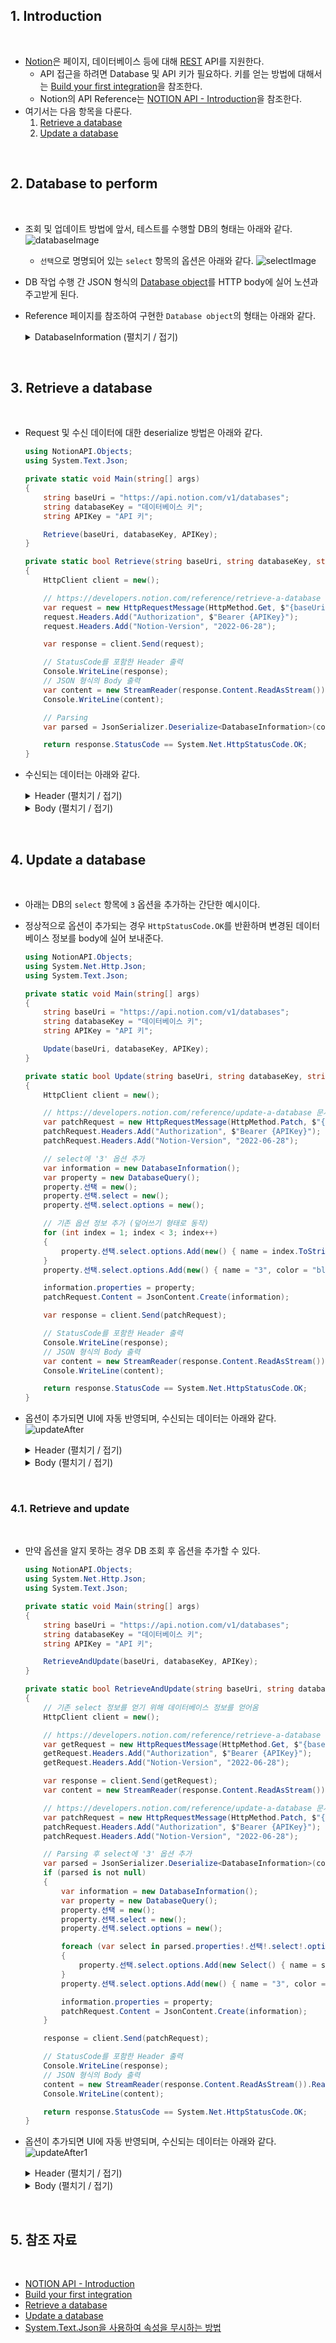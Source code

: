 ﻿## 1. Introduction

<br>

- [Notion](https://www.notion.so)은 페이지, 데이터베이스 등에 대해 [REST](https://ko.wikipedia.org/wiki/REST) API를 지원한다.
	- API 접근을 하려면 Database 및 API 키가 필요하다.
		키를 얻는 방법에 대해서는 [Build your first integration](https://developers.notion.com/docs/create-a-notion-integration)을 참조한다.
	- Notion의 API Reference는 [NOTION API - Introduction](https://developers.notion.com/reference/intro)을 참조한다.
- 여기서는 다음 항목을 다룬다.
	1. [Retrieve a database](https://developers.notion.com/reference/retrieve-a-database)
	2. [Update a database](https://developers.notion.com/reference/update-a-database)

<br>

## 2. Database to perform

<br>

- 조회 및 업데이트 방법에 앞서, 테스트를 수행할 DB의 형태는 아래와 같다.
	![databaseImage](./Database.PNG)
	- `선택`으로 명명되어 있는 `select` 항목의 옵션은 아래와 같다.
		![selectImage](./select.PNG)
- DB 작업 수행 간 JSON 형식의 [Database object](https://developers.notion.com/reference/database)를 HTTP body에 실어 노션과 주고받게 된다.
- Reference 페이지를 참조하여 구현한 `Database object`의 형태는 아래와 같다.
	<details>
	<summary>DatabaseInformation (펼치기 / 접기)</summary>
	
	```cs
	using System.Text.Json.Serialization;

	namespace NotionAPI.Objects;

	// https://developers.notion.com/reference/database 에 따라 작성
	public class DatabaseInformation
	{
	    [JsonIgnore(Condition = JsonIgnoreCondition.WhenWritingNull)]
	    public string? @object { get; set; }

	    [JsonIgnore(Condition = JsonIgnoreCondition.WhenWritingNull)]
	    public string? id { get; set; }

	    [JsonIgnore(Condition = JsonIgnoreCondition.WhenWritingDefault)]
	    public DateTime created_time { get; set; }

	    [JsonIgnore(Condition = JsonIgnoreCondition.WhenWritingNull)]
	    public User? created_by { get; set; }

	    [JsonIgnore(Condition = JsonIgnoreCondition.WhenWritingDefault)]
	    public DateTime last_edited_time { get; set; }

	    [JsonIgnore(Condition = JsonIgnoreCondition.WhenWritingNull)]
	    public User? last_edited_by { get; set; }

	    [JsonIgnore(Condition = JsonIgnoreCondition.WhenWritingNull)]
	    public List<RichText>? title { get; set; }

	    [JsonIgnore(Condition = JsonIgnoreCondition.WhenWritingNull)]
	    public List<RichText>? description { get; set; }

	    [JsonIgnore(Condition = JsonIgnoreCondition.WhenWritingNull)]
	    public object? icon { get; set; }

	    [JsonIgnore(Condition = JsonIgnoreCondition.WhenWritingNull)]
	    public object? cover { get; set; }

	    [JsonIgnore(Condition = JsonIgnoreCondition.WhenWritingNull)]
	    public DatabaseQuery? properties { get; set; }

	    [JsonIgnore(Condition = JsonIgnoreCondition.WhenWritingNull)]
	    public Parent? parent { get; set; }

	    [JsonIgnore(Condition = JsonIgnoreCondition.WhenWritingNull)]
	    public string? url { get; set; }

	    [JsonIgnore(Condition = JsonIgnoreCondition.WhenWritingDefault)]
	    public bool archived { get; set; }

	    [JsonIgnore(Condition = JsonIgnoreCondition.WhenWritingDefault)]
	    public bool is_inline { get; set; }

	    [JsonIgnore(Condition = JsonIgnoreCondition.WhenWritingNull)]
	    public string? public_url { get; set; }
	}
	```
	</details>

<br>

## 3. Retrieve a database

<br>

- Request 및 수신 데이터에 대한 deserialize 방법은 아래와 같다.
	```cs
	using NotionAPI.Objects;
	using System.Text.Json;

	private static void Main(string[] args)
	{
	    string baseUri = "https://api.notion.com/v1/databases";
	    string databaseKey = "데이터베이스 키";
	    string APIKey = "API 키";

	    Retrieve(baseUri, databaseKey, APIKey);
	}
	```
	```cs
	private static bool Retrieve(string baseUri, string databaseKey, string APIKey)
	{
	    HttpClient client = new();

	    // https://developers.notion.com/reference/retrieve-a-database 문서 내용에 따라 Get으로 request 작성
	    var request = new HttpRequestMessage(HttpMethod.Get, $"{baseUri}/{databaseKey}");
	    request.Headers.Add("Authorization", $"Bearer {APIKey}");
	    request.Headers.Add("Notion-Version", "2022-06-28");

	    var response = client.Send(request);

	    // StatusCode를 포함한 Header 출력
	    Console.WriteLine(response);
	    // JSON 형식의 Body 출력
	    var content = new StreamReader(response.Content.ReadAsStream()).ReadToEnd();
	    Console.WriteLine(content);

	    // Parsing
	    var parsed = JsonSerializer.Deserialize<DatabaseInformation>(content);

	    return response.StatusCode == System.Net.HttpStatusCode.OK;
	}
	```
- 수신되는 데이터는 아래와 같다.
	<details>
	<summary>Header (펼치기 / 접기)</summary>

	```text
	StatusCode: 200, ReasonPhrase: 'OK', Version: 1.1, Content: System.Net.Http.HttpConnectionResponseContent, Headers:
	{
  		Date: Mon, 08 Apr 2024 21:44:07 GMT
  		Transfer-Encoding: chunked
  		Connection: keep-alive
  		X-Powered-By: Express
  		x-notion-request-id: 69ac934d-19e3-4f61-a203-97d3d7163c25
  		ETag: W/"43f-jWb6i+31Pzu1P41blZV4YpBeLUU"
  		Vary: Accept-Encoding
  		CF-Cache-Status: DYNAMIC
  		Set-Cookie: __cf_bm=VzFf9FGzlRxJAsPL30Fo1lXbWNsSzpdb6MDCXadZj4g-1712612647-1.0.1.1-MX4uj538aCBZoXKkrEWDNmUHE4DKgt_kV2NJiP0P8eThI8jirGHBnNRxI5fTmYSqqY0C7pe3rbGafsEUVINNSg; path=/; expires=Mon, 08-Apr-24 22:14:07 GMT; domain=.notion.com; HttpOnly; Secure
  		Server: cloudflare
  		CF-RAY: 87156fd3ab33315e-ICN
  		Content-Type: application/json; charset=utf-8
	}
	```
	</details>
	<details>
	<summary>Body (펼치기 / 접기)</summary>

	```json
	{
	  "object": "database",
	  "id": "DB id",
	  "cover": null,
	  "icon": null,
	  "created_time": "2024-04-03T22:03:00.000Z",
	  "created_by": {
	    "object": "user",
	    "id": "유저 id"
	  },
	  "last_edited_by": {
	    "object": "user",
	    "id": "유저 id"
	  },
	  "last_edited_time": "2024-04-05T00:52:00.000Z",
	  "title": [
	    {
	      "type": "text",
	      "text": {
	        "content": "TestDataBase",
	        "link": null
	      },
	      "annotations": {
	        "bold": false,
	        "italic": false,
	        "strikethrough": false,
	        "underline": false,
	        "code": false,
	        "color": "default"
	      },
	      "plain_text": "TestDataBase",
	      "href": null
	    }
	  ],
	  "description": [],
	  "is_inline": false,
	  "properties": {
	    "선택": {
	      "id": "sKnP",
	      "name": "선택",
	      "type": "select",
	      "select": {
	        "options": [
	          {
	            "id": "vNQJ",
	            "name": "2",
	            "color": "gray",
	            "description": null
	          },
	          {
	            "id": "nvSy",
	            "name": "1",
	            "color": "yellow",
	            "description": null
	          }
	        ]
	      }
	    },
	    "이름": {
	      "id": "title",
	      "name": "이름",
	      "type": "title",
	      "title": {}
	    }
	  },
	  "parent": {
	    "type": "workspace",
	    "workspace": true
	  },
	  "url": "https://www.notion.so/데이터베이스 키",
	  "public_url": null,
	  "archived": false,
	  "in_trash": false,
	  "request_id": "69ac934d-19e3-4f61-a203-97d3d7163c25"
	}
	```
	</details>

<br>

## 4. Update a database

<br>

- 아래는 DB의 `select` 항목에 `3` 옵션을 추가하는 간단한 예시이다.
- 정상적으로 옵션이 추가되는 경우 `HttpStatusCode.OK`를 반환하며 변경된 데이터베이스 정보를 body에 실어 보내준다.
	```cs
	using NotionAPI.Objects;
	using System.Net.Http.Json;
	using System.Text.Json;

	private static void Main(string[] args)
	{
	    string baseUri = "https://api.notion.com/v1/databases";
	    string databaseKey = "데이터베이스 키";
	    string APIKey = "API 키";

	    Update(baseUri, databaseKey, APIKey);
	}
	```
	```cs
	private static bool Update(string baseUri, string databaseKey, string APIKey)
	{
	    HttpClient client = new();

	    // https://developers.notion.com/reference/update-a-database 문서 내용에 따라 Patch로 request 작성
	    var patchRequest = new HttpRequestMessage(HttpMethod.Patch, $"{baseUri}/{databaseKey}");
	    patchRequest.Headers.Add("Authorization", $"Bearer {APIKey}");
	    patchRequest.Headers.Add("Notion-Version", "2022-06-28");

	    // select에 '3' 옵션 추가
	    var information = new DatabaseInformation();
	    var property = new DatabaseQuery();
	    property.선택 = new();
	    property.선택.select = new();
	    property.선택.select.options = new();

	    // 기존 옵션 정보 추가 (덮어쓰기 형태로 동작)
	    for (int index = 1; index < 3; index++)
	    {
	        property.선택.select.options.Add(new() { name = index.ToString() });
	    }
	    property.선택.select.options.Add(new() { name = "3", color = "blue" });

	    information.properties = property;
	    patchRequest.Content = JsonContent.Create(information);

	    var response = client.Send(patchRequest);

	    // StatusCode를 포함한 Header 출력
	    Console.WriteLine(response);
	    // JSON 형식의 Body 출력
	    var content = new StreamReader(response.Content.ReadAsStream()).ReadToEnd();
	    Console.WriteLine(content);

	    return response.StatusCode == System.Net.HttpStatusCode.OK;
	}
	```
- 옵션이 추가되면 UI에 자동 반영되며, 수신되는 데이터는 아래와 같다.
	![updateAfter](./selectAfter.PNG)
	<details>
	<summary>Header (펼치기 / 접기)</summary>

	```text
	StatusCode: 200, ReasonPhrase: 'OK', Version: 1.1, Content: System.Net.Http.HttpConnectionResponseContent, Headers:
	{
	  	Date: Mon, 08 Apr 2024 22:39:54 GMT
	  	Transfer-Encoding: chunked
	  	Connection: keep-alive
	  	X-Powered-By: Express
	  	x-notion-request-id: 9ada832f-ef24-4d78-98fe-354c052533b0
	  	ETag: W/"49a-NktLub6K767pqgH+bW/fNXXy148"
	  	Vary: Accept-Encoding
	  	CF-Cache-Status: DYNAMIC
	  	Set-Cookie: __cf_bm=BrD6Jt77uM8XW3CLTFV.R4gC1vVwFxYxcaNmOztMJvg-1712615994-1.0.1.1-rllYRf.IImzPK9cyfzMB1BC8eUaOgAflI1gepQ0ik.3RQAasr.B.VBnqGDBJbkPT5AtbAcFAiy23dWe0Wr2pQw; path=/; expires=Mon, 08-Apr-24 23:09:54 GMT; domain=.notion.com; HttpOnly; Secure
  		Server: cloudflare
  		CF-RAY: 8715c1883c7a311b-ICN
  		Content-Type: application/json; charset=utf-8
	}
	```
	</details>
	<details>
	<summary>Body (펼치기 / 접기)</summary>

	```json
	{
	  "object": "database",
	  "id": "DB id",
	  "cover": null,
	  "icon": null,
	  "created_time": "2024-04-03T22:03:00.000Z",
	  "created_by": {
	    "object": "user",
	    "id": "유저 id"
	  },
	  "last_edited_by": {
	    "object": "user",
	    "id": "유저 id"
	  },
	  "last_edited_time": "2024-04-08T22:39:00.000Z",
	  "title": [
	    {
	      "type": "text",
	      "text": {
	        "content": "TestDataBase",
	        "link": null
	      },
	      "annotations": {
	        "bold": false,
	        "italic": false,
	        "strikethrough": false,
	        "underline": false,
	        "code": false,
	        "color": "default"
	      },
	      "plain_text": "TestDataBase",
	      "href": null
	    }
	  ],
	  "description": [],
	  "is_inline": false,
	  "properties": {
	    "선택": {
	      "id": "sKnP",
	      "name": "선택",
	      "type": "select",
	      "select": {
	        "options": [
	          {
	            "id": "@:oT",
	            "name": "1",
	            "color": "yellow",
	            "description": null
	          },
	          {
	            "id": "CsLi",
	            "name": "2",
	            "color": "gray",
	            "description": null
	          },
	          {
	            "id": "9a1c5714-22f3-47dd-93af-633343cd2bb9",
	            "name": "3",
	            "color": "blue",
	            "description": null
	          }
	        ]
	      }
	    },
	    "이름": {
	      "id": "title",
	      "name": "이름",
	      "type": "title",
	      "title": {}
	    }
	  },
	  "parent": {
	    "type": "workspace",
	    "workspace": true
	  },
	  "url": "https://www.notion.so/데이터베이스 키",
	  "public_url": null,
	  "archived": false,
	  "in_trash": false,
	  "request_id": "9ada832f-ef24-4d78-98fe-354c052533b0"
	}
	```
	</details>

<br>

### 4.1. Retrieve and update

<br>

- 만약 옵션을 알지 못하는 경우 DB 조회 후 옵션을 추가할 수 있다.
	```cs
	using NotionAPI.Objects;
	using System.Net.Http.Json;
	using System.Text.Json;

	private static void Main(string[] args)
	{
	    string baseUri = "https://api.notion.com/v1/databases";
	    string databaseKey = "데이터베이스 키";
	    string APIKey = "API 키";

	    RetrieveAndUpdate(baseUri, databaseKey, APIKey);
	}
	```
	```cs
	private static bool RetrieveAndUpdate(string baseUri, string databaseKey, string APIKey)
	{
	    // 기존 select 정보를 얻기 위해 데이터베이스 정보를 얻어옴
	    HttpClient client = new();

	    // https://developers.notion.com/reference/retrieve-a-database 문서 내용에 따라 Get으로 request 작성
	    var getRequest = new HttpRequestMessage(HttpMethod.Get, $"{baseUri}/{databaseKey}");
	    getRequest.Headers.Add("Authorization", $"Bearer {APIKey}");
	    getRequest.Headers.Add("Notion-Version", "2022-06-28");

	    var response = client.Send(getRequest);
	    var content = new StreamReader(response.Content.ReadAsStream()).ReadToEnd();

	    // https://developers.notion.com/reference/update-a-database 문서 내용에 따라 Patch로 request 작성
	    var patchRequest = new HttpRequestMessage(HttpMethod.Patch, $"{baseUri}/{databaseKey}");
	    patchRequest.Headers.Add("Authorization", $"Bearer {APIKey}");
	    patchRequest.Headers.Add("Notion-Version", "2022-06-28");

	    // Parsing 후 select에 '3' 옵션 추가
	    var parsed = JsonSerializer.Deserialize<DatabaseInformation>(content);
	    if (parsed is not null)
	    {
	        var information = new DatabaseInformation();
	        var property = new DatabaseQuery();
	        property.선택 = new();
	        property.선택.select = new();
	        property.선택.select.options = new();

	        foreach (var select in parsed.properties!.선택!.select!.options!)
	        {
	            property.선택.select.options.Add(new Select() { name = select.name });
	        }
	        property.선택.select.options.Add(new() { name = "3", color = "blue" });

	        information.properties = property;
	        patchRequest.Content = JsonContent.Create(information);
	    }

	    response = client.Send(patchRequest);

	    // StatusCode를 포함한 Header 출력
	    Console.WriteLine(response);
	    // JSON 형식의 Body 출력
	    content = new StreamReader(response.Content.ReadAsStream()).ReadToEnd();
	    Console.WriteLine(content);

	    return response.StatusCode == System.Net.HttpStatusCode.OK;
	}
	```
- 옵션이 추가되면 UI에 자동 반영되며, 수신되는 데이터는 아래와 같다.
	![updateAfter1](./selectAfter.PNG)
	<details>
	<summary>Header (펼치기 / 접기)</summary>

	```text
	StatusCode: 200, ReasonPhrase: 'OK', Version: 1.1, Content: System.Net.Http.HttpConnectionResponseContent, Headers:
	{
	  	Date: Mon, 08 Apr 2024 22:45:15 GMT
	  	Transfer-Encoding: chunked
	  	Connection: keep-alive
	  	X-Powered-By: Express
	  	x-notion-request-id: 82d93896-78af-4bcb-b842-aa620174a0c5
	  	ETag: W/"49a-VeWAFQBnQeq9gUUUdT888JwL8RA"
	  	Vary: Accept-Encoding
	  	CF-Cache-Status: DYNAMIC
	  	Server: cloudflare
	  	CF-RAY: 8715c947ead48b67-ICN
	  	Content-Type: application/json; charset=utf-8
	}
	```
	</details>
	<details>
	<summary>Body (펼치기 / 접기)</summary>

	```json
	{
	  "object": "database",
	  "id": "DB id",
	  "cover": null,
	  "icon": null,
	  "created_time": "2024-04-03T22:03:00.000Z",
	  "created_by": {
	    "object": "user",
	    "id": "유저 id"
	  },
	  "last_edited_by": {
	    "object": "user",
	    "id": "유저 id"
	  },
	  "last_edited_time": "2024-04-08T22:45:00.000Z",
	  "title": [
	    {
	      "type": "text",
	      "text": {
	        "content": "TestDataBase",
	        "link": null
	      },
	      "annotations": {
	        "bold": false,
	        "italic": false,
	        "strikethrough": false,
	        "underline": false,
	        "code": false,
	        "color": "default"
	      },
	      "plain_text": "TestDataBase",
	      "href": null
	    }
	  ],
	  "description": [],
	  "is_inline": false,
	  "properties": {
	    "선택": {
	      "id": "sKnP",
	      "name": "선택",
	      "type": "select",
	      "select": {
	        "options": [
	          {
	            "id": "@:oT",
	            "name": "1",
	            "color": "yellow",
	            "description": null
	          },
	          {
	            "id": "CsLi",
	            "name": "2",
	            "color": "gray",
	            "description": null
	          },
	          {
	            "id": "92324ab1-fa22-4b2c-b876-6e30116fe80b",
	            "name": "3",
	            "color": "blue",
	            "description": null
	          }
	        ]
	      }
	    },
	    "이름": {
	      "id": "title",
	      "name": "이름",
	      "type": "title",
	      "title": {}
	    }
	  },
	  "parent": {
	    "type": "workspace",
	    "workspace": true
	  },
	  "url": "https://www.notion.so/데이터베이스 키",
	  "public_url": null,
	  "archived": false,
	  "in_trash": false,
	  "request_id": "82d93896-78af-4bcb-b842-aa620174a0c5"
	}
	```
	</details>

<br>

## 5. 참조 자료

<br>

- [NOTION API - Introduction](https://developers.notion.com/reference/intro)
- [Build your first integration](https://developers.notion.com/docs/create-a-notion-integration)
- [Retrieve a database](https://developers.notion.com/reference/retrieve-a-database)
- [Update a database](https://developers.notion.com/reference/update-a-database)
- [System.Text.Json을 사용하여 속성을 무시하는 방법](https://learn.microsoft.com/ko-kr/dotnet/standard/serialization/system-text-json/ignore-properties)